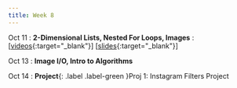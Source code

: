 ```yaml
---
title: Week 8
---
```


Oct 11
: **2-Dimensional Lists, Nested For Loops, Images**
  : \[[videos](https://www.youtube.com/watch?v=hEh_6otWzNs&list=PLr509y092L2_ItskZ_UzAgqlLAUyt8lsx){:target="_blank"}\] \[[slides](https://docs.google.com/presentation/d/1kQFgkOya5f5Wu_m1xU1bkvn9mgitId2v-tZZ7Mv7Qiw/edit?usp=sharing){:target="_blank"}\]
  
Oct 13
: **Image I/O, Intro to Algorithms**
<!--   : \[[videos](youtube.com){:target="_blank"}\] \[[slides](docs.googkle.com){:target="_blank"}\] -->

Oct 14
: **Project**{: .label .label-green }Proj 1: Instagram Filters Project

<!-- 
Sep 4
: **HW**{: .label .label-blue }Released: [HW2: Variables and Types](mimir.com){:target="_blank"} -->

